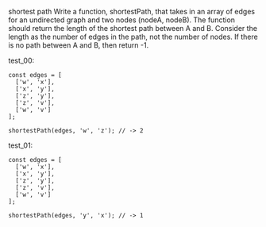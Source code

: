 shortest path
Write a function, shortestPath, that takes in an array of edges for an undirected graph and two nodes (nodeA, nodeB). The function should return the length of the shortest path between A and B. Consider the length as the number of edges in the path, not the number of nodes. If there is no path between A and B, then return -1.

test_00:

```
const edges = [
  ['w', 'x'],
  ['x', 'y'],
  ['z', 'y'],
  ['z', 'v'],
  ['w', 'v']
];

shortestPath(edges, 'w', 'z'); // -> 2
```

test_01:

```
const edges = [
  ['w', 'x'],
  ['x', 'y'],
  ['z', 'y'],
  ['z', 'v'],
  ['w', 'v']
];

shortestPath(edges, 'y', 'x'); // -> 1
```
